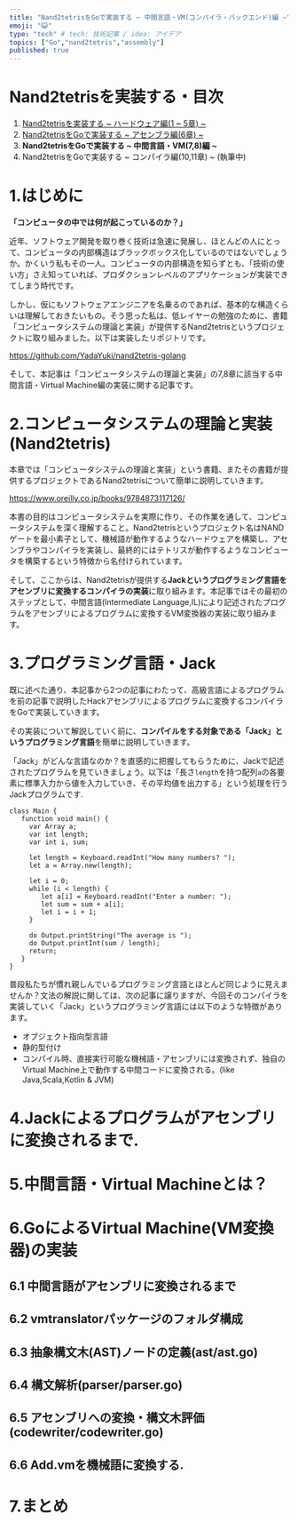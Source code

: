 ```yaml
---
title: "Nand2tetrisをGoで実装する ~ 中間言語・VM(コンパイラ・バックエンド)編 ~"
emoji: "😺"
type: "tech" # tech: 技術記事 / idea: アイデア
topics: ["Go","nand2tetris","assembly"]
published: true
---
```


# Nand2tetrisを実装する・目次 
1. [Nand2tetrisを実装する  ~ ハードウェア編(1 ~ 5章) ~](https://zenn.dev/yukiyada/articles/1c5708ddfb36db)
2. [Nand2tetrisをGoで実装する ~ アセンブラ編(6章) ~](https://zenn.dev/yukiyada/articles/44805448111905)
3. **Nand2tetrisをGoで実装する ~ 中間言語・VM(7,8)編 ~**
4. Nand2tetrisをGoで実装する ~ コンパイラ編(10,11章) ~ (執筆中)

# 1.はじめに

**「コンピュータの中では何が起こっているのか？」**
 
近年、ソフトウェア開発を取り巻く技術は急速に発展し、ほとんどの人にとって、コンピュータの内部構造はブラックボックス化しているのではないでしょうか。かくいう私もその一人。コンピュータの内部構造を知らずとも、「技術の使い方」さえ知っていれば、プロダクションレベルのアプリケーションが実装できてしまう時代です。

しかし、仮にもソフトウェアエンジニアを名乗るのであれば、基本的な構造くらいは理解しておきたいもの。そう思った私は、低レイヤーの勉強のために、書籍「コンピュータシステムの理論と実装」が提供するNand2tetrisというプロジェクトに取り組みました。以下は実装したリポジトリです。

https://github.com/YadaYuki/nand2tetris-golang

そして、本記事は「コンピュータシステムの理論と実装」の7,8章に該当する中間言語・Virtual Machine編の実装に関する記事です。

# 2.コンピュータシステムの理論と実装(Nand2tetris)

本章では「コンピュータシステムの理論と実装」という書籍、またその書籍が提供するプロジェクトであるNand2tetrisについて簡単に説明していきます。

https://www.oreilly.co.jp/books/9784873117126/

本書の目的はコンピュータシステムを実際に作り、その作業を通して、コンピュータシステムを深く理解すること。Nand2tetrisというプロジェクト名はNANDゲートを最小素子として、機械語が動作するようなハードウェアを構築し、アセンブラやコンパイラを実装し、最終的にはテトリスが動作するようなコンピュータを構築するという特徴から名付けられています。

そして、ここからは、Nand2tetrisが提供する**Jackというプログラミング言語をアセンブリに変換するコンパイラの実装**に取り組みます。本記事ではその最初のステップとして、中間言語(Intermediate Language,IL)により記述されたプログラムをアセンブリによるプログラムに変換するVM変換器の実装に取り組みます。

# 3.プログラミング言語・Jack

既に述べた通り、本記事から2つの記事にわたって、高級言語によるプログラムを前の記事で説明したHackアセンブリによるプログラムに変換するコンパイラをGoで実装していきます。

その実装について解説していく前に、**コンパイルをする対象である「Jack」というプログラミング言語**を簡単に説明していきます。

「Jack」がどんな言語なのか？を直感的に把握してもらうために、Jackで記述されたプログラムを見ていきましょう。以下は「長さ`length`を持つ配列`a`の各要素に標準入力から値を入力していき、その平均値を出力する」という処理を行うJackプログラムです.

```
class Main {
   function void main() {
     var Array a; 
     var int length;
     var int i, sum;

     let length = Keyboard.readInt("How many numbers? ");
     let a = Array.new(length); 
     
     let i = 0;
     while (i < length) {
        let a[i] = Keyboard.readInt("Enter a number: ");
        let sum = sum + a[i];
        let i = i + 1;
     }
     
     do Output.printString("The average is ");
     do Output.printInt(sum / length);
     return;
   }
}
```

普段私たちが慣れ親しんでいるプログラミング言語とほとんど同じように見えませんか？文法の解説に関しては、次の記事に譲りますが、今回そのコンパイラを実装していく「Jack」というプログラミング言語には以下のような特徴があります。

- オブジェクト指向型言語
- 静的型付け
- コンパイル時、直接実行可能な機械語・アセンブリには変換されず、独自のVirtual Machine上で動作する中間コードに変換される。(like Java,Scala,Kotlin & JVM)

# 4.Jackによるプログラムがアセンブリに変換されるまで.

# 5.中間言語・Virtual Machineとは？

# 6.GoによるVirtual Machine(VM変換器)の実装

## 6.1 中間言語がアセンブリに変換されるまで

## 6.2 vmtranslatorパッケージのフォルダ構成

## 6.3 抽象構文木(AST)ノードの定義(ast/ast.go)

## 6.4 構文解析(parser/parser.go)

## 6.5 アセンブリへの変換・構文木評価(codewriter/codewriter.go)

## 6.6 Add.vmを機械語に変換する.

# 7.まとめ